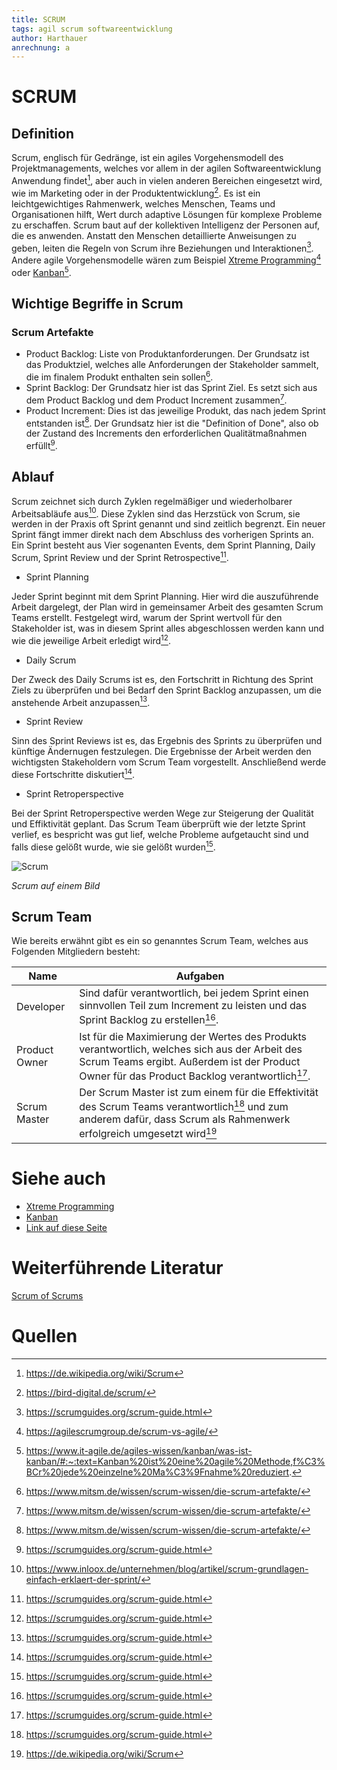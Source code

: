 ```yaml
---
title: SCRUM
tags: agil scrum softwareentwicklung
author: Harthauer
anrechnung: a
---
```



# SCRUM

## Definition

Scrum, englisch für Gedränge, ist ein agiles Vorgehensmodell des Projektmanagements, welches vor allem in der agilen Softwareentwicklung Anwendung findet[^1], aber auch in vielen anderen Bereichen eingesetzt wird, wie im Marketing oder in der Produktentwicklung[^2]. Es ist ein leichtgewichtiges Rahmenwerk, welches Menschen, Teams und Organisationen hilft, Wert durch adaptive Lösungen für komplexe Probleme zu erschaffen. Scrum baut auf der kollektiven Intelligenz der Personen auf, die es anwenden. Anstatt den Menschen detaillierte Anweisungen zu geben, leiten die Regeln von Scrum ihre Beziehungen und Interaktionen[^3]. Andere agile Vorgehensmodelle wären zum Beispiel [Xtreme Programming](https://github.com/ManagingProjectsSuccessfully/ManagingProjectsSuccessfully.github.io/blob/main/kb/Xtreme_Programming.md)[^4] oder [Kanban](https://github.com/ManagingProjectsSuccessfully/ManagingProjectsSuccessfully.github.io/blob/main/kb/Kanban.md)[^5].

## Wichtige Begriffe in Scrum

### Scrum Artefakte

- Product Backlog: Liste von Produktanforderungen. Der Grundsatz ist das Produktziel, welches alle Anforderungen der Stakeholder sammelt, die im finalem Produkt enthalten sein sollen[^6].
- Sprint Backlog: Der Grundsatz hier ist das Sprint Ziel. Es setzt sich aus dem Product Backlog und dem Product Increment zusammen[^6].
- Product Increment: Dies ist das jeweilige Produkt, das nach jedem Sprint entstanden ist[^6]. Der Grundsatz hier ist die "Definition of Done", also ob der Zustand des Increments den erforderlichen Qualitätmaßnahmen erfüllt[^3].

## Ablauf

Scrum zeichnet sich durch Zyklen regelmäßiger und wiederholbarer Arbeitsabläufe aus[^7]. Diese Zyklen sind das Herzstück von Scrum, sie werden in der Praxis oft Sprint genannt und sind zeitlich begrenzt. Ein neuer Sprint fängt immer direkt nach dem Abschluss des vorherigen Sprints an. Ein Sprint besteht aus Vier sogenanten Events, dem Sprint Planning, Daily Scrum, Sprint Review und der Sprint Retrospective[^3].

-	Sprint Planning

Jeder Sprint beginnt mit dem Sprint Planning. Hier wird die auszuführende Arbeit dargelegt, der Plan wird in gemeinsamer Arbeit des gesamten Scrum Teams erstellt. Festgelegt wird, warum der Sprint wertvoll für den Stakeholder ist, was in diesem Sprint alles abgeschlossen werden kann und wie die jeweilige Arbeit erledigt wird[^3]. 

-	Daily Scrum

Der Zweck des Daily Scrums ist es, den Fortschritt in Richtung des Sprint Ziels zu überprüfen und bei Bedarf den Sprint Backlog anzupassen, um die anstehende Arbeit anzupassen[^3].

-	Sprint Review

Sinn des Sprint Reviews ist es, das Ergebnis des Sprints zu überprüfen und künftige Ändernugen festzulegen. Die Ergebnisse der Arbeit werden den wichtigsten Stakeholdern vom Scrum Team vorgestellt. Anschließend werde diese Fortschritte diskutiert[^3].

-	Sprint Retroperspective

Bei der Sprint Retroperspective werden Wege zur Steigerung der Qualität und Effiktivität geplant. Das Scrum Team überprüft wie der letzte Sprint verlief, es bespricht was gut lief, welche Probleme aufgetaucht sind und falls diese gelößt wurde, wie sie gelößt wurden[^3]. 

![Scrum](https://github.com/Harthauer/ManagingProjectsSuccessfully.github.io/blob/main/scrumbum.PNG)

*Scrum auf einem Bild*


## Scrum Team

Wie bereits erwähnt gibt es ein so genanntes Scrum Team, welches aus Folgenden Mitgliedern besteht:

| Name  | Aufgaben |
| ------------- | ------------- |
| Developer  | Sind dafür verantwortlich, bei jedem Sprint einen sinnvollen Teil zum Increment zu leisten und das Sprint Backlog zu erstellen[^3]. |
| Product Owner | Ist für die Maximierung der Wertes des Produkts verantwortlich, welches sich aus der Arbeit des Scrum Teams ergibt. Außerdem ist der Product Owner für das Product Backlog verantwortlich[^3].  |
| Scrum Master | Der Scrum Master ist zum einem für die Effektivität des Scrum Teams verantwortlich[^3] und zum anderem dafür, dass Scrum als Rahmenwerk erfolgreich umgesetzt wird[^1]  |










# Siehe auch

* [Xtreme Programming](https://github.com/ManagingProjectsSuccessfully/ManagingProjectsSuccessfully.github.io/blob/main/kb/Xtreme_Programming.md)
* [Kanban](https://github.com/ManagingProjectsSuccessfully/ManagingProjectsSuccessfully.github.io/blob/main/kb/Kanban.md)
* [Link auf diese Seite](SCRUM.md)

# Weiterführende Literatur

[Scrum of Scrums](https://www.atlassian.com/de/agile/scrum/scrum-of-scrums)

# Quellen

[^1]: https://de.wikipedia.org/wiki/Scrum
[^2]: https://bird-digital.de/scrum/
[^3]: https://scrumguides.org/scrum-guide.html
[^4]: https://agilescrumgroup.de/scrum-vs-agile/
[^5]: https://www.it-agile.de/agiles-wissen/kanban/was-ist-kanban/#:~:text=Kanban%20ist%20eine%20agile%20Methode,f%C3%BCr%20jede%20einzelne%20Ma%C3%9Fnahme%20reduziert.
[^6]: https://www.mitsm.de/wissen/scrum-wissen/die-scrum-artefakte/
[^7]: https://www.inloox.de/unternehmen/blog/artikel/scrum-grundlagen-einfach-erklaert-der-sprint/
